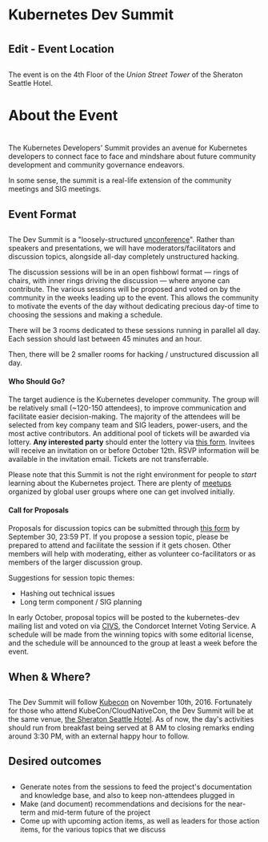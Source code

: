 # Kubernetes Dev Summit

#

## Edit - Event Location

##

The event is on the 4th Floor of the _Union Street Tower_ of the Sheraton Seattle Hotel.

# About the Event

#

The Kubernetes Developers' Summit provides an avenue for Kubernetes
developers to connect face to face and mindshare about future community
development and community governance endeavors.

In some sense, the summit is a real-life extension of the community
meetings and SIG meetings.

## Event Format

##

The Dev Summit is a "loosely-structured [unconference][uncf]". Rather
than speakers and presentations, we will have moderators/facilitators
and discussion topics, alongside all-day completely unstructured
hacking.

The discussion sessions will be in an open fishbowl format &mdash; rings of
chairs, with inner rings driving the discussion &mdash; where anyone can
contribute. The various sessions will be proposed and voted on by the
community in the weeks leading up to the event. This allows the
community to motivate the events of the day without dedicating precious
day-of time to choosing the sessions and making a schedule.

There will be 3 rooms dedicated to these sessions running in parallel
all day. Each session should last between 45 minutes and an hour.

Then, there will be 2 smaller rooms for hacking / unstructured
discussion all day.

#### Who Should Go?

####

The target audience is the Kubernetes developer community. The group
will be relatively small (~120-150 attendees), to improve communication
and facilitate easier decision-making. The majority of the attendees
will be selected from key company team and SIG leaders, power-users, and
the most active contributors. An additional pool of tickets will be
awarded via lottery. **Any interested party** should enter the lottery via
[this form][lotfrm]. Invitees will receive an invitation on or before October 12th.
RSVP information will be available in the invitation email. Tickets are
not transferrable.

Please note that this Summit is not the right environment for people to
_start_ learning about the Kubernetes project. There are plenty of
[meetups][mtp] organized by global user groups where one can get
involved initially.

#### Call for Proposals

####

Proposals for discussion topics can be submitted through [this
form][propfrm] by September 30, 23:59 PT. If you propose a session topic,
please be prepared to attend and facilitate the session if it gets
chosen. Other members will help with moderating, either as volunteer
co-facilitators or as members of the larger discussion group.

Suggestions for session topic themes:

- Hashing out technical issues
- Long term component / SIG planning

In early October, proposal topics will be posted to the kubernetes-dev
mailing list and voted on via [CIVS][civs], the Condorcet Internet
Voting Service. A schedule will be made from the winning topics with
some editorial license, and the schedule will be announced to the group
at least a week before the event.

## When & Where?

##

The Dev Summit will follow [Kubecon][kbc] on November 10th, 2016.
Fortunately for those who attend KubeCon/CloudNativeCon, the Dev Summit will be at the
same venue, [the Sheraton Seattle Hotel][sher]. As of now, the day's
activities should run from breakfast being served at 8 AM to closing
remarks ending around 3:30 PM, with an external happy hour to follow.

## Desired outcomes

##

- Generate notes from the sessions to feed the project's documentation
  and knowledge base, and also to keep non-attendees plugged in
- Make (and document) recommendations and decisions for the near-term and
  mid-term future of the project
- Come up with upcoming action items, as well as leaders for those action items, for the various topics that we discuss

[//]: # 'Reference Links'
[uncf]: https://en.wikipedia.org/wiki/Unconference
[mtp]: http://www.meetup.com/topics/kubernetes/all/
[lotfrm]: https://docs.google.com/forms/d/e/1FAIpQLSe8t6pvRjh1OeF6xrXKbXmzHGMhQ4c-MbZ6QUr9APJNjpgAzA/viewform
[propfrm]: https://docs.google.com/forms/d/e/1FAIpQLSf30x18OGCv_Und7qah4y5Zs3Z-0YoBCo964ZsmhtbxBjMzxA/viewform
[civs]: http://civs.cs.cornell.edu/
[kbc]: http://events.linuxfoundation.org/events/kubecon
[sher]: http://www.sheratonseattle.com/
